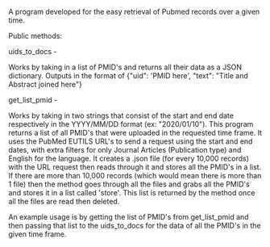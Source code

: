 A program developed for the easy retrieval of Pubmed records over a given time.

Public methods:

uids_to_docs -

Works by taking in a list of PMID's and returns all their data as a JSON dictionary. Outputs in the format of {"uid": 'PMID here', "text": "Title and Abstract joined here"}

get_list_pmid - 

Works by taking in two strings that consist of the start and end date respectively in the YYYY/MM/DD format (ex: "2020/01/10"). This program returns a list of all PMID's that were uploaded in the requested time frame. It uses the PubMed EUTILS URL's to send a request using the start and end dates, with extra filters for only Journal Articles (Publication type) and English for the language. It creates a .json file (for every 10,000 records) with the URL request then reads through it and stores all the PMID's in a list. If there are more than 10,000 records (which would mean there is more than 1 file) then the method goes through all the files and grabs all the PMID's and stores it in a list called 'store'. This list is returned by the method once all the files are read then deleted.

An example usage is by getting the list of PMID's from get_list_pmid and then passing that list to the uids_to_docs for the data of all the PMID's in the given time frame.